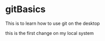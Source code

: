 # gitBasics
This is to learn how to use git on the desktop

this is the first change on my local system
